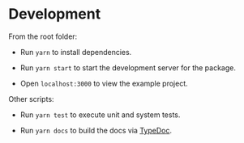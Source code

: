 # Development

From the root folder:

- Run `yarn` to install dependencies.

- Run `yarn start` to start the development server for the package.

- Open `localhost:3000` to view the example project.

Other scripts:

- Run `yarn test` to execute unit and system tests.

- Run `yarn docs` to build the docs via [TypeDoc](https://typedoc.org/).
